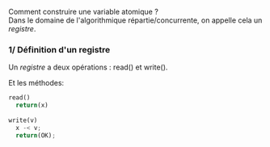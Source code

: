 Comment construire une variable atomique ?  
Dans le domaine de l'algorithmique répartie/concurrente, on appelle cela un _registre_.

### 1/ Définition d'un registre 

Un _registre_ a deux opérations : read() et write().  

Et les méthodes:  

```py
read()
  return(x)
  
write(v)
  x -< v;
  return(OK);
```

